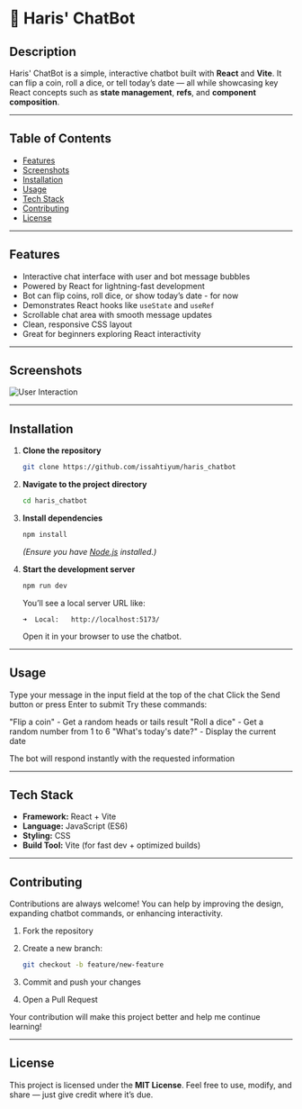 # 🤖 Haris' ChatBot

## Description

Haris' ChatBot is a simple, interactive chatbot built with **React** and **Vite**. It can flip a coin, roll a dice, or tell today’s date — all while showcasing key React concepts such as **state management**, **refs**, and **component composition**.

---

## Table of Contents

- [Features](#features)
- [Screenshots](#screenshots)
- [Installation](#installation)
- [Usage](#usage)
- [Tech Stack](#tech-stack)
- [Contributing](#contributing)
- [License](#license)

---

## Features

- Interactive chat interface with user and bot message bubbles
- Powered by React for lightning-fast development
- Bot can flip coins, roll dice, or show today’s date - for now
- Demonstrates React hooks like `useState` and `useRef`
- Scrollable chat area with smooth message updates
- Clean, responsive CSS layout
- Great for beginners exploring React interactivity

---

## Screenshots

![User Interaction](https://raw.githubusercontent.com/issahtiyum/haris_chatbot/refs/heads/main/public/app-screenshots/Screenshot%202025-10-07%20at%209.52.20%E2%80%AFPM.png "User Interaction")

---

## Installation

1. **Clone the repository**

   ```bash
   git clone https://github.com/issahtiyum/haris_chatbot
   ```

2. **Navigate to the project directory**

   ```bash
   cd haris_chatbot
   ```

3. **Install dependencies**

   ```bash
   npm install
   ```

   _(Ensure you have [Node.js](https://nodejs.org/) installed.)_

4. **Start the development server**

   ```bash
   npm run dev
   ```

   You’ll see a local server URL like:

   ```
   ➜  Local:   http://localhost:5173/
   ```

   Open it in your browser to use the chatbot.

---

## Usage

Type your message in the input field at the top of the chat
Click the Send button or press Enter to submit
Try these commands:

"Flip a coin" - Get a random heads or tails result
"Roll a dice" - Get a random number from 1 to 6
"What's today's date?" - Display the current date

The bot will respond instantly with the requested information

---

## Tech Stack

- **Framework:** React + Vite
- **Language:** JavaScript (ES6)
- **Styling:** CSS
- **Build Tool:** Vite (for fast dev + optimized builds)

---

## Contributing

Contributions are always welcome!
You can help by improving the design, expanding chatbot commands, or enhancing interactivity.

1. Fork the repository
2. Create a new branch:

   ```bash
   git checkout -b feature/new-feature
   ```

3. Commit and push your changes
4. Open a Pull Request

Your contribution will make this project better and help me continue learning!

---

## License

This project is licensed under the **MIT License**.
Feel free to use, modify, and share — just give credit where it’s due.
